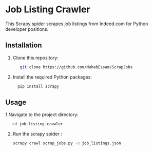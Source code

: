 # Job Listing Crawler

This Scrapy spider scrapes job listings from Indeed.com for Python developer positions.

## Installation

1. Clone this repository:
   ```bash
      git clone https://github.com/MuhabEssam/ScrapJobs
   ```
2. Install the required Python packages:
   ```bash
     pip install scrapy
   ```
## Usage
1.Navigate to the project directory:
   ```bash
      cd job-listing-crawler
 ```

2. Run the scrapy spider :
    ```bash
    scrapy crawl scrap_jobs.py -o job_listings.json
 ```
